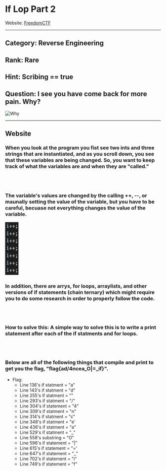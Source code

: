 # If Lop Part 2

Website: [FreedomCTF](https://freedomctf.org/)

---

## Category: Reverse Engineering

## Rank: Rare

## Hint: Scribing == true

## Question: I see you have come back for more pain. Why?

![Why](./Why.gif)

---
## Website 

### When you look at the program you fist see two ints and three strings that are instantiated, and as you scroll down, you see that these variables are being changed. So, you want to keep track of what the variables are and when they are "called."

<br>
</br>

### The variable's values are changed by the calling ++, --, or maunally setting the value of the variable, but you have to be careful, becuase not everything changes the value of the variable.

!['i++;'](./i++.jpg)

### In addition, there are arrys, for loops, arraylists, and other versions of if statements (chain ternary) which might require you to do some research in order to properly follow the code.

<br>
</br>

### How to solve this: A simple way to solve this is to write a print statement after each of the if statments and for loops.

<br>
</br>

### Below are all of the following things that compile and print to get you the flag, "flag{ad\/4ncea_O|=_if}".

* Flag:
    * Line 136's if statment = "a"
    * Line 143's if statment = "d"
    * Line 255's if statment = "\"
    * Line 293's if statment = "/"
    * Line 304's if statement = "4"
    * Line 309's if statment = "n"
    * Line 314's if statment = "c"
    * Line 348's if statment = "e'
    * Line 436's if statment = "a"
    * Line 529's if statment = "_"
    * Line 558's substring = "O"
    * Line 596's if statement = "|"
    * Line 615's if statement = "='
    * Line 647's if statement = "_"
    * Line 702's if statement = "i"
    * Line 749's if statement = "f"